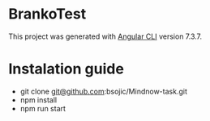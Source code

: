 # BrankoTest

This project was generated with [Angular CLI](https://github.com/angular/angular-cli) version 7.3.7.

# Instalation guide

  - git clone git@github.com:bsojic/Mindnow-task.git 
  - npm install
  - npm run start
